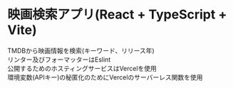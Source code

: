 # 映画検索アプリ(React + TypeScript + Vite)

TMDBから映画情報を検索(キーワード、リリース年)  
リンター及びフォーマッターはEslint  
公開するためのホスティングサービスはVercelを使用   
環境変数(APIキー)の秘匿化のためにVercelのサーバーレス関数を使用  
